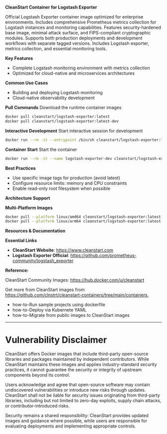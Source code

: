 **CleanStart Container for Logstash Exporter**

Official Logstash Exporter container image optimized for enterprise environments. Includes comprehensive Prometheus metrics collection for Logstash instances and monitoring capabilities. Features security-hardened base image, minimal attack surface, and FIPS-compliant cryptographic modules. Supports both production deployments and development workflows with separate tagged versions. Includes Logstash exporter, metrics collection, and essential monitoring tools.

**Key Features**
* Complete Logstash monitoring environment with metrics collection
* Optimized for cloud-native and microservices architectures

**Common Use Cases**
* Building and deploying Logstash monitoring
* Cloud-native observability development

**Pull Commands**
Download the runtime container images

```bash
docker pull cleanstart/logstash-exporter:latest
docker pull cleanstart/logstash-exporter:latest-dev
```

**Interactive Development**
Start interactive session for development

```bash
docker run --rm -it --entrypoint /bin/sh cleanstart/logstash-exporter:latest-dev
```

**Container Start**
Start the container
```bash
docker run --rm -it --name logstash-exporter-dev cleanstart/logstash-exporter:latest
```

**Best Practices**
* Use specific image tags for production (avoid latest)
* Configure resource limits: memory and CPU constraints
* Enable read-only root filesystem when possible

**Architecture Support**

**Multi-Platform Images**

```bash
docker pull --platform linux/amd64 cleanstart/logstash-exporter:latest
docker pull --platform linux/arm64 cleanstart/logstash-exporter:latest
```

**Resources & Documentation**

**Essential Links**
* **CleanStart Website**: https://www.cleanstart.com
* **Logstash Exporter Official**: https://github.com/prometheus-community/logstash_exporter

**Reference:**

CleanStart Community Images: https://hub.docker.com/u/cleanstart 

Get more from CleanStart images from https://github.com/clnstrt/cleanstart-containers/tree/main/containers⁠, 

  -  how-to-Run sample projects using dockerfile 
  -  how-to-Deploy via Kubernete YAML 
  -  how-to-Migrate from public images to CleanStart images

---

# Vulnerability Disclaimer

CleanStart offers Docker images that include third-party open-source libraries and packages maintained by independent contributors. While CleanStart maintains these images and applies industry-standard security practices, it cannot guarantee the security or integrity of upstream components beyond its control.

Users acknowledge and agree that open-source software may contain undiscovered vulnerabilities or introduce new risks through updates. CleanStart shall not be liable for security issues originating from third-party libraries, including but not limited to zero-day exploits, supply chain attacks, or contributor-introduced risks.

Security remains a shared responsibility: CleanStart provides updated images and guidance where possible, while users are responsible for evaluating deployments and implementing appropriate controls.
